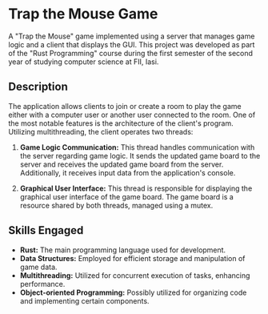 # Trap the Mouse Game

A "Trap the Mouse" game implemented using a server that manages game logic and a client that displays the GUI. This project was developed as part of the "Rust Programming" course during the first semester of the second year of studying computer science at FII, Iasi.

## Description

The application allows clients to join or create a room to play the game either with a computer user or another user connected to the room. One of the most notable features is the architecture of the client's program. Utilizing multithreading, the client operates two threads:

1. **Game Logic Communication:** This thread handles communication with the server regarding game logic. It sends the updated game board to the server and receives the updated game board from the server. Additionally, it receives input data from the application's console.

2. **Graphical User Interface:** This thread is responsible for displaying the graphical user interface of the game board. The game board is a resource shared by both threads, managed using a mutex.

## Skills Engaged

- **Rust:** The main programming language used for development.
- **Data Structures:** Employed for efficient storage and manipulation of game data.
- **Multithreading:** Utilized for concurrent execution of tasks, enhancing performance.
- **Object-oriented Programming:** Possibly utilized for organizing code and implementing certain components.
